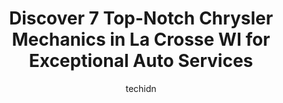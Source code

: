 ---
layout: ampstory
image: https://images.unsplash.com/photo-1619843810917-548e472b9055?ixlib=rb-4.0.3&ixid=MnwxMjA3fDB8MHxwaG90by1wYWdlfHx8fGVufDB8fHx8&auto=format&fit=crop&w=640&h=853&q=80
author: techidn
featured: false
description: Searching for the finest Chrysler Mechanic in La Crosse WI, USA? Look no further than the 7 best Chrysler Mechanic in the area, where youll find a team of highly qualified professionals rea
title: Discover 7 Top-Notch Chrysler Mechanics in La Crosse WI for Exceptional Auto Services
cover:
   title: Discover 7 Top-Notch Chrysler Mechanics in La Crosse WI for Exceptional Auto Services
   subtitle: Rickpate
   background: https://images.unsplash.com/photo-1619843810917-548e472b9055?ixlib=rb-4.0.3&ixid=MnwxMjA3fDB8MHxwaG90by1wYWdlfHx8fGVufDB8fHx8&auto=format&fit=crop&w=640&h=853&q=80

pages: 
 - layout: thirds
   top: <h1>#1 Bobs Auto Service</h1>
   bottom: "<p>Couldnt ask for better service than bobs! When a 9 year old hit my car I was able to get in quickly and have my car checked out, then I got a new car and brought it in</p>"
   background: https://www.knot35.com/toplist/wp-content/uploads/2023/06/best-chrysler-mechanic-1-in-la-crosse-wi-1685840269.jpeg
   backgroundblur: true
 - layout: thirds
   top: <h1>#2 Chees Auto Repair LLC</h1>
   bottom: "<p>2966 Airport Rd, La Crosse, WI 54603, United States</p>"
   background: https://www.knot35.com/toplist/wp-content/uploads/2023/06/best-chrysler-mechanic-2-in-la-crosse-wi-1685840269.jpeg
   cta:
      link: https://www.knot35.com/toplist/discover-7-top-notch-chrysler-mechanics-in-la-crosse-wi-for-exceptional-auto-services/
      text: Discover 7 Top-Notch Chrysler Mechanics in La Crosse WI for Exceptional Auto Services
 - layout: thirds
   top: <h1>#3 Murphys Frame & Axle Inc</h1>
   bottom: "<p>513 Wood St, La Crosse, WI 54603, United States</p>"
   background: https://www.knot35.com/toplist/wp-content/uploads/2023/06/best-chrysler-mechanic-3-in-la-crosse-wi-1685840270.png
   cta:
      link: https://www.knot35.com/toplist/discover-7-top-notch-chrysler-mechanics-in-la-crosse-wi-for-exceptional-auto-services/
      text: Discover 7 Top-Notch Chrysler Mechanics in La Crosse WI for Exceptional Auto Services
 - layout: thirds
   top: <h1>#4 Matts Auto Repair</h1>
   bottom: "<p>4527 Mormon Coulee Rd, La Crosse, WI 54601, United States</p>"
   background: https://images.unsplash.com/photo-1552083974-186346191183?ixlib=rb-4.0.3&ixid=MnwxMjA3fDB8MHxwaG90by1wYWdlfHx8fGVufDB8fHx8&auto=format&fit=crop&w=640&h=853&q=80
   cta:
      link: https://www.knot35.com/toplist/discover-7-top-notch-chrysler-mechanics-in-la-crosse-wi-for-exceptional-auto-services/
      text: Discover 7 Top-Notch Chrysler Mechanics in La Crosse WI for Exceptional Auto Services
 - layout: thirds
   top: <h1>#5 Dees Auto Care Specialists</h1>
   bottom: "<p>419 4th St N, La Crosse, WI 54601, United States</p>"
   background: https://images.unsplash.com/photo-1618005182384-a83a8bd57fbe?ixlib=rb-4.0.3&ixid=MnwxMjA3fDB8MHxwaG90by1wYWdlfHx8fGVufDB8fHx8&auto=format&fit=crop&w=640&h=853&q=80
   cta:
      link: https://www.knot35.com/toplist/discover-7-top-notch-chrysler-mechanics-in-la-crosse-wi-for-exceptional-auto-services/
      text: Discover 7 Top-Notch Chrysler Mechanics in La Crosse WI for Exceptional Auto Services
 - layout: thirds
   top: <h1>#6 Ardens Used Car Sales & Service</h1>
   bottom: "<p>803 Jackson St, La Crosse, WI 54601, United States</p>"
   background: https://images.unsplash.com/photo-1564951434112-64d74cc2a2d7?ixlib=rb-4.0.3&ixid=MnwxMjA3fDB8MHxwaG90by1wYWdlfHx8fGVufDB8fHx8&auto=format&fit=crop&w=640&h=853&q=80
   cta:
      link: https://www.knot35.com/toplist/discover-7-top-notch-chrysler-mechanics-in-la-crosse-wi-for-exceptional-auto-services/
      text: Discover 7 Top-Notch Chrysler Mechanics in La Crosse WI for Exceptional Auto Services
 - layout: thirds
   top: <h1>#7 Northside Automotive and Fleet</h1>
   bottom: "<p>229 Milwaukee St #3073, La Crosse, WI 54603, United States</p>"
   background: https://images.unsplash.com/photo-1484589065579-248aad0d8b13?ixlib=rb-4.0.3&ixid=MnwxMjA3fDB8MHxwaG90by1wYWdlfHx8fGVufDB8fHx8&auto=format&fit=crop&w=640&h=853&q=80
   cta:
      link: https://www.knot35.com/toplist/discover-7-top-notch-chrysler-mechanics-in-la-crosse-wi-for-exceptional-auto-services/
      text: Discover 7 Top-Notch Chrysler Mechanics in La Crosse WI for Exceptional Auto Services
 - layout: thirds
   middle: Continue reading...
   background: https://images.unsplash.com/photo-1549241520-425e3dfc01cb?ixlib=rb-4.0.3&ixid=MnwxMjA3fDB8MHxwaG90by1wYWdlfHx8fGVufDB8fHx8&auto=format&fit=crop&w=640&h=853&q=80
   cta:
      link: https://www.knot35.com/toplist/discover-7-top-notch-chrysler-mechanics-in-la-crosse-wi-for-exceptional-auto-services/
      text: Discover 7 Top-Notch Chrysler Mechanics in La Crosse WI for Exceptional Auto Services
      
---
